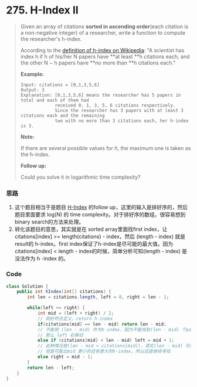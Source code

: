 # 275. H-Index II

> Given an array of citations **sorted in ascending order**\(each citation is a non-negative integer\) of a researcher, write a function to compute the researcher's h-index.
>
> According to the [definition of h-index on Wikipedia](https://en.wikipedia.org/wiki/H-index): "A scientist has index h if h of his/her N papers have **at least **h citations each, and the other N − h papers have **no more than **h citations each."
>
> **Example:**
>
> ```
> Input: citations = [0,1,3,5,6]
> Output: 3 
> Explanation: [0,1,3,5,6] means the researcher has 5 papers in total and each of them had 
>              received 0, 1, 3, 5, 6 citations respectively. 
>              Since the researcher has 3 papers with at least 3 citations each and the remaining 
>              two with no more than 3 citations each, her h-index is 3.
> ```
>
> **Note:**
>
> If there are several possible values for _h_, the maximum one is taken as the h-index.
>
> **Follow up:**
>
> Could you solve it in logarithmic time complexity?

### 思路

1. 这个题目相当于是题目 [H-Index](/43-medium/10225-h-index.md) 的follow up，这里的输入是排好序的，然后题目里面要求 log\(N\) 的 time complexity。对于排好序的数组，很容易想到 binary search的方法来处理。
2. 转化该题目的意思，其实就是在 sorted array里面找first index，让 citations\[index\] &gt;= length\(citations\) - index，然后        \(length - index\) 就是 result的 h-index。first index保证了h-index是尽可能的最大值。因为 citations\[index\] &lt; length - index的时候，简单分析可知\(length - index\) 是没法作为 h -index 的。

### Code

```java
class Solution {
    public int hIndex(int[] citations) {
        int len = citations.length, left = 0, right = len - 1;

        while(left <= right) {
            int mid = (left + right) / 2;
            // 刚好符合定义，return h-index
            if(citations[mid] == len - mid) return len - mid;
            // 不能把 (len - mid) 作为h-index，因为不能找到(len - mid) 个paper 大于(len - mid)
            // 那么 left 右移动
            else if (citations[mid] < len - mid) left = mid + 1;
            // 此种情况是(len - mid < citations[mid])，其实(len - mid) 可能就是h-index
            // 但是可能比mid 更小的还有更大的h-index，所以还是继续寻找
            else right = mid - 1;
        }
        return len - left;
    }
}
```




